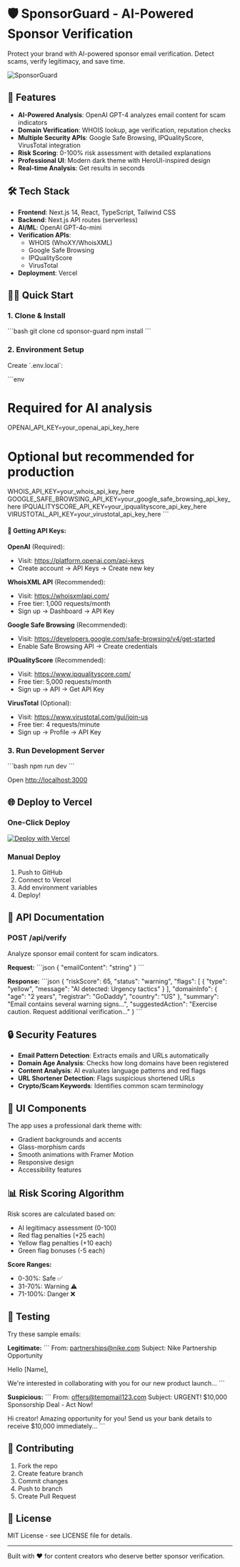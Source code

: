 # 🛡️ SponsorGuard - AI-Powered Sponsor Verification

Protect your brand with AI-powered sponsor email verification. Detect scams, verify legitimacy, and save time.

![SponsorGuard](https://via.placeholder.com/800x400/1e293b/3b82f6?text=SponsorGuard)

## 🚀 Features

- **AI-Powered Analysis**: OpenAI GPT-4 analyzes email content for scam indicators
- **Domain Verification**: WHOIS lookup, age verification, reputation checks  
- **Multiple Security APIs**: Google Safe Browsing, IPQualityScore, VirusTotal integration
- **Risk Scoring**: 0-100% risk assessment with detailed explanations
- **Professional UI**: Modern dark theme with HeroUI-inspired design
- **Real-time Analysis**: Get results in seconds

## 🛠️ Tech Stack

- **Frontend**: Next.js 14, React, TypeScript, Tailwind CSS
- **Backend**: Next.js API routes (serverless)
- **AI/ML**: OpenAI GPT-4o-mini
- **Verification APIs**: 
  - WHOIS (WhoXY/WhoisXML)
  - Google Safe Browsing
  - IPQualityScore
  - VirusTotal
- **Deployment**: Vercel

## 🏃‍♂️ Quick Start

### 1. Clone & Install

\`\`\`bash
git clone <your-repo>
cd sponsor-guard
npm install
\`\`\`

### 2. Environment Setup

Create \`.env.local\`:

\`\`\`env
# Required for AI analysis
OPENAI_API_KEY=your_openai_api_key_here

# Optional but recommended for production
WHOIS_API_KEY=your_whois_api_key_here
GOOGLE_SAFE_BROWSING_API_KEY=your_google_safe_browsing_api_key_here
IPQUALITYSCORE_API_KEY=your_ipqualityscore_api_key_here
VIRUSTOTAL_API_KEY=your_virustotal_api_key_here
\`\`\`

#### 🔑 Getting API Keys:

**OpenAI** (Required):
- Visit: https://platform.openai.com/api-keys
- Create account → API Keys → Create new key

**WhoisXML API** (Recommended):
- Visit: https://whoisxmlapi.com/
- Free tier: 1,000 requests/month
- Sign up → Dashboard → API Key

**Google Safe Browsing** (Recommended):
- Visit: https://developers.google.com/safe-browsing/v4/get-started
- Enable Safe Browsing API → Create credentials

**IPQualityScore** (Recommended):
- Visit: https://www.ipqualityscore.com/
- Free tier: 5,000 requests/month
- Sign up → API → Get API Key

**VirusTotal** (Optional):
- Visit: https://www.virustotal.com/gui/join-us
- Free tier: 4 requests/minute
- Sign up → Profile → API Key

### 3. Run Development Server

\`\`\`bash
npm run dev
\`\`\`

Open [http://localhost:3000](http://localhost:3000)

## 🌐 Deploy to Vercel

### One-Click Deploy

[![Deploy with Vercel](https://vercel.com/button)](https://vercel.com/new/clone?repository-url=https://github.com/your-username/sponsor-guard)

### Manual Deploy

1. Push to GitHub
2. Connect to Vercel
3. Add environment variables
4. Deploy!

## 📝 API Documentation

### POST /api/verify

Analyze sponsor email content for scam indicators.

**Request:**
\`\`\`json
{
  "emailContent": "string"
}
\`\`\`

**Response:**
\`\`\`json
{
  "riskScore": 65,
  "status": "warning",
  "flags": [
    {
      "type": "yellow",
      "message": "AI detected: Urgency tactics"
    }
  ],
  "domainInfo": {
    "age": "2 years",
    "registrar": "GoDaddy",
    "country": "US"
  },
  "summary": "Email contains several warning signs...",
  "suggestedAction": "Exercise caution. Request additional verification..."
}
\`\`\`

## 🔒 Security Features

- **Email Pattern Detection**: Extracts emails and URLs automatically
- **Domain Age Analysis**: Checks how long domains have been registered
- **Content Analysis**: AI evaluates language patterns and red flags
- **URL Shortener Detection**: Flags suspicious shortened URLs
- **Crypto/Scam Keywords**: Identifies common scam terminology

## 🎨 UI Components

The app uses a professional dark theme with:
- Gradient backgrounds and accents
- Glass-morphism cards
- Smooth animations with Framer Motion
- Responsive design
- Accessibility features

## 📊 Risk Scoring Algorithm

Risk scores are calculated based on:
- AI legitimacy assessment (0-100)
- Red flag penalties (+25 each)
- Yellow flag penalties (+10 each)  
- Green flag bonuses (-5 each)

**Score Ranges:**
- 0-30%: Safe ✅
- 31-70%: Warning ⚠️
- 71-100%: Danger ❌

## 🧪 Testing

Try these sample emails:

**Legitimate:**
\`\`\`
From: partnerships@nike.com
Subject: Nike Partnership Opportunity

Hello [Name],

We're interested in collaborating with you for our new product launch...
\`\`\`

**Suspicious:**
\`\`\`
From: offers@tempmail123.com
Subject: URGENT! $10,000 Sponsorship Deal - Act Now!

Hi creator! Amazing opportunity for you! Send us your bank details to receive $10,000 immediately...
\`\`\`

## 🤝 Contributing

1. Fork the repo
2. Create feature branch
3. Commit changes
4. Push to branch
5. Create Pull Request

## 📄 License

MIT License - see LICENSE file for details.

---

Built with ❤️ for content creators who deserve better sponsor verification. 
